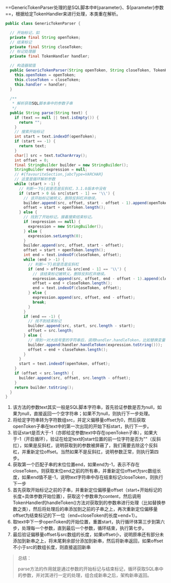 ==GenericTokenParser处理的是SQL脚本中#{parameter}、${parameter}参数==，根据给定TokenHandler来进行处理，本类重在解析。

```java
public class GenericTokenParser {

  // 开始标记，如
  private final String openToken;
  // 结束标记
  private final String closeToken;
  // 标记处理器
  private final TokenHandler handler;

  // 构造器赋值
  public GenericTokenParser(String openToken, String closeToken, TokenHandler handler) {
    this.openToken = openToken;
    this.closeToken = closeToken;
    this.handler = handler;
  }
  
  /**
   * 解析获取SQL脚本串中的参数子串
   */
  public String parse(String text) {
    if (text == null || text.isEmpty()) {
      return "";
    }
    // 搜索开始标记
    int start = text.indexOf(openToken);
    if (start == -1) {
      return text;
    }
    char[] src = text.toCharArray();
    int offset = 0;
    final StringBuilder builder = new StringBuilder();
    StringBuilder expression = null;
    // #{favouriteSection,jabcType=VARCHAR}
    // 这里是循环解析参数
    while (start > -1) {
      // 判断一下${前是否是反斜杠，3.1.0版本中没有
      if (start > 0 && src[start - 1] == '\\') {
        // 该开始标记被转义。删除反斜杠并继续。
        builder.append(src, offset, start - offset - 1).append(openToken);
        offset = start + openToken.length();
      } else {
        // 找到了开始标记。接着搜索结束标记。
        if (expression == null) {
          expression = new StringBuilder();
        } else {
          expression.setLength(0);
        }
        builder.append(src, offset, start - offset);
        offset = start + openToken.length();
        int end = text.indexOf(closeToken, offset);
        while (end > -1) {
          // 判断一下}前是否是反斜杠
          if (end > offset && src[end - 1] == '\\') {
            // 该结束标记被转义。删除反斜杠并继续。
            expression.append(src, offset, end - offset - 1).append(closeToken);
            offset = end + closeToken.length();
            end = text.indexOf(closeToken, offset);
          } else {
            expression.append(src, offset, end - offset);
            break;
          }
        }
        if (end == -1) {
          // 找不到结束标记
          builder.append(src, start, src.length - start);
          offset = src.length;
        } else {
          // 得到一对大括号里的字符串后，调用handler.handleToken，比如替换变量
          builder.append(handler.handleToken(expression.toString()));
          offset = end + closeToken.length();
        }
      }
      start = text.indexOf(openToken, offset);
    }
    if (offset < src.length) {
      builder.append(src, offset, src.length - offset);
    }
    return builder.toString();
  }
}
```

1. 该方法的参数text其实一般是SQL脚本字符串，首先验证参数是否为null，如果为null，直接返回一个空字符串；如果不为null，则执行下一步处理。
2. 将给定字符串转为字符数组src，并定义偏移量offset为0，然后获取openToken子串在text中的第一次出现的开始下标start，执行下一步。
3. 验证start是否大于-1（亦即给定参数text中存在openToken子串），如果大于-1（开启循环），验证在给定text的start位置的前一位字符是否为"\"（反斜扛），如果是反斜杠，说明获取到的参数被屏蔽了，我们需要去除这个反斜杠，并重新定位offset。当然如果不是反斜扛，说明参数正常，则执行第四步。
4. 获取第一个匹配子串的末位位置end，如果end为-1，表示不存在closeToken，则获取末位end之前的所有串，并重新定位offset为src数组长度，如果end值不是-1，说明text字符串中存在结束标记closeToken，则执行下一步
5. 首先获取开始标记之前的子串，并重新定位偏移量offset（start+开始标记的长度=具体参数开始位置），获取这个参数串为content，然后调用TokenHandler的handleToken()方法对获取到的参数串进行处理（比如替换参数之类），然后将处理后的串添加到之前的子串之上，再次重新定位偏移量offset为结束标记的下一位（end+closeToken的长度=end+1）。
6. 取text中下一步openToken的开始位置，重置start，执行循环体第三步到第六步，处理每一个参数，直到最后一个参数，循环结束，执行第七步。
7. 最后验证偏移量offset与src数组的长度，如果offset小，说明原串还有部分未添加到新串之上，将末尾剩余部分添加到新串，然后将新串返回，如果offset不小于src的数组长度，则直接返回新串



>总结：
>
>parse方法的作用就是通过参数的开始标记与结束标记，循环获取SQL串中的参数，并对其进行一定的处理，组合成新串之后，架构新串返回。
